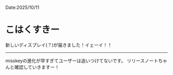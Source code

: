 Date:2025/10/11
# こはくすきー

新しいディスプレイ(？)が届きました！イェーイ！！

---

misskeyの進化が早すぎてユーザーは追いつけてないです。
リリースノートちゃんと確認していきますー！
